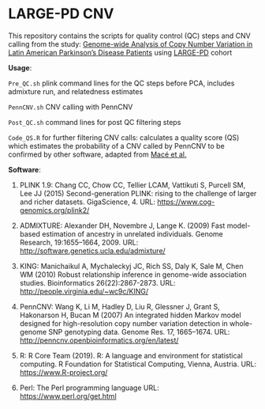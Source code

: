 # LARGE-PD CNV

This repository contains the scripts for quality control (QC) steps and CNV calling from the study: [Genome-wide Analysis of Copy Number Variation in Latin American Parkinson’s Disease Patients](https://www.medrxiv.org/content/10.1101/2020.05.29.20100859v2) using [LARGE-PD](https://large-pd.org/) cohort


**Usage**:

`Pre_QC.sh` plink command lines for the QC steps before PCA, includes admixture run, and relatedness estimates  

`PennCNV.sh` CNV calling with PennCNV

`Post_QC.sh` command lines for post QC filtering steps

`Code_QS.R` for further filtering CNV calls: calculates a quality score (QS) which estimates the probability of a CNV called by PennCNV to be confirmed by other software, adapted from [Macé et al.](https://pubmed.ncbi.nlm.nih.gov/27402902/)


**Software**:

1. PLINK 1.9: Chang CC, Chow CC, Tellier LCAM, Vattikuti S, Purcell SM, Lee JJ (2015) Second-generation PLINK: rising to the challenge of larger and richer datasets. GigaScience, 4. URL: https://www.cog-genomics.org/plink2/

2. ADMIXTURE: Alexander DH, Novembre J, Lange K. (2009) Fast model-based estimation of ancestry in unrelated individuals. Genome Research, 19:1655–1664, 2009. URL: http://software.genetics.ucla.edu/admixture/

3. KING: Manichaikul A, Mychaleckyj JC, Rich SS, Daly K, Sale M, Chen WM (2010) Robust relationship inference in genome-wide association studies. Bioinformatics 26(22):2867-2873. URL: http://people.virginia.edu/~wc9c/KING/

4. PennCNV: Wang K, Li M, Hadley D, Liu R, Glessner J, Grant S, Hakonarson H, Bucan M (2007) An integrated hidden Markov model designed for high-resolution copy number variation detection in whole-genome SNP genotyping data. Genome Res. 17, 1665–1674. URL: http://penncnv.openbioinformatics.org/en/latest/

5. R: R Core Team (2019). R: A language and environment for statistical computing. R Foundation for Statistical Computing, Vienna, Austria. URL: https://www.R-project.org/

6. Perl: The Perl programming language URL: https://www.perl.org/get.html

